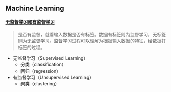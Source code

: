 ## Machine Learning

#### [无监督学习和有监督学习](http://www.zhihu.com/question/23194489)

> 是否有监督，就看输入数据是否有标签。数据有标签则为监督学习，无标签则为无监督学习。监督学习过程可以理解为根据输入数据的特征，给数据打标签的过程。

* 无监督学习（Supervised Learning）
  * 分类（classification）
  * 回归（regression）
* 有监督学习（Unsupervised Learning）
  * 聚类（clustering）